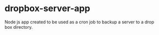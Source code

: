 # dropbox-server-app
Node js app created to be used as a cron job to backup a server to a drop box directory.
